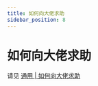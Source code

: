 ```yaml
---
title: 如何向大佬求助
sidebar_position: 8
---
```


# 如何向大佬求助

请见 [通用 | 如何向大佬求助](https://nitwikit.yizhan.wiki/start/ask-for-help)

